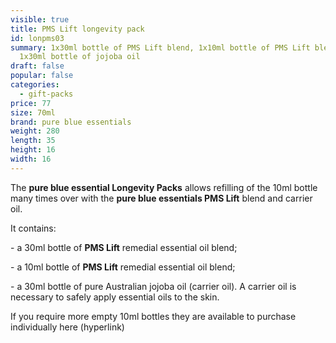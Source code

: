 ```yaml
---
visible: true
title: PMS Lift longevity pack
id: lonpms03
summary: 1x30ml bottle of PMS Lift blend, 1x10ml bottle of PMS Lift blend,
  1x30ml bottle of jojoba oil
draft: false
popular: false
categories:
  - gift-packs
price: 77
size: 70ml
brand: pure blue essentials
weight: 280
length: 35
height: 16
width: 16
---
```

The **pure blue essential Longevity Packs** allows refilling of the 10ml bottle many times over with the **pure blue essentials PMS Lift** blend and carrier oil. 

It contains:

\- a 30ml bottle of **PMS Lift** remedial essential oil blend;

\- a 10ml bottle of **PMS Lift** remedial essential oil blend;

\- a 30ml bottle of pure Australian jojoba oil (carrier oil). A carrier oil is necessary to safely apply essential oils to the skin.

If you require more empty 10ml bottles they are available to purchase individually here (hyperlink)